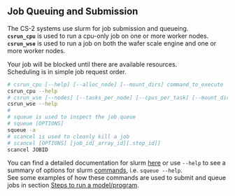 ## Job Queuing and Submission
The CS-2 systems use slurm for job submission and queueing.<br>
**`csrun_cpu`** is used to run a cpu-only job on one or more worker nodes.<br>
**`csrun_wse`** is used to run a job on both the wafer scale engine and one or more worker nodes.

Your job will be blocked until there are available resources.<br>
Scheduling is in simple job request order.
```bash
# csrun_cpu [--help] [--alloc_node] [--mount_dirs] command_to_execute
csrun_cpu --help
# csrun_wse [--nodes] [--tasks_per_node] [--cpus_per_task] [--mount_dirs] command_for_cs_execution
csrun_wse --help
#
# squeue is used to inspect the job queue
# squeue [OPTIONS]
squeue -a
# scancel is used to cleanly kill a job
# scancel [OPTIONS] [job_id[_array_id][.step_id]]
scancel JOBID
```

You can find a detailed documentation for slurm
[here](https://slurm.schedmd.com/documentation.html) or use `--help` to see a
summary of options for slurm [commands](https://slurm.schedmd.com/quickstart.html#commands), i.e. `squeue --help`.<br>
See some examples of how these commands are used to submit and queue jobs in section [Steps to run a model/program](Steps-to-run-a-model-or-program.md).


